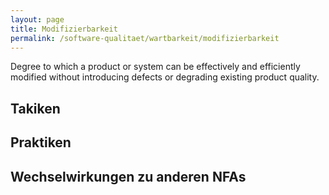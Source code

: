 ```yaml
---
layout: page
title: Modifizierbarkeit
permalink: /software-qualitaet/wartbarkeit/modifizierbarkeit
---
```


Degree to which a product or system can be effectively and efficiently modified without introducing defects or degrading existing product quality.

## Takiken

## Praktiken

## Wechselwirkungen zu anderen NFAs